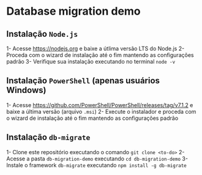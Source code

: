 # Database migration demo

## Instalação `Node.js`

1- Acesse https://nodejs.org e baixe a útlima versão LTS do Node.js
2- Proceda com o wizard de instalação até o fim mantendo as configurações padrão
3- Verifique sua instalação executando no terminal `node -v`

## Instalação `PowerShell` (apenas usuários Windows)

1- Acesse https://github.com/PowerShell/PowerShell/releases/tag/v7.1.2 e baixe a última versão (arquivo `.msi`)
2- Execute o instalador e proceda com o wizard de instalação até o fim mantendo as configurações padrão

## Instalação `db-migrate`

1- Clone este repositório executando o comando `git clone <to-do>`
2- Acesse a pasta `db-migration-demo` executando `cd db-migration-demo`
3- Instale o framework `db-migrate` executando `npm install -g db-migrate`

